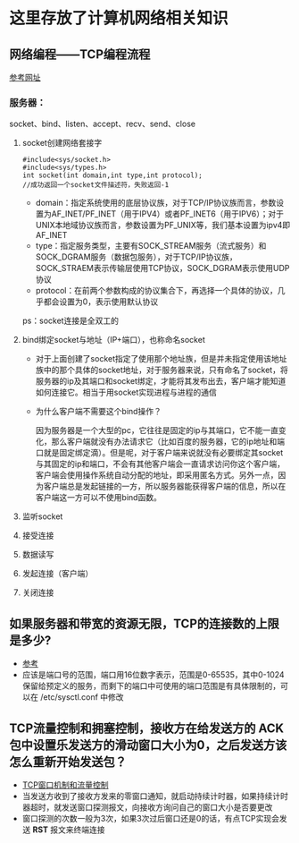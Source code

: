 # 这里存放了计算机网络相关知识

## 网络编程——TCP编程流程
[参考网址](https://blog.csdn.net/Eunice_fan1207/article/details/83903148)

### 服务器：
socket、bind、listen、accept、recv、send、close

1. socket创建网络套接字
    ```
    #include<sys/socket.h>
    #include<sys/types.h>
    int socket(int domain,int type,int protocol);
    //成功返回一个socket文件描述符，失败返回-1
    ```
    - domain：指定系统使用的底层协议族，对于TCP/IP协议族而言，参数设置为AF_INET/PF_INET（用于IPV4）或者PF_INET6（用于IPV6）；对于UNIX本地域协议族而言，参数设置为PF_UNIX等，我们基本设置为ipv4即AF_INET
    - type：指定服务类型，主要有SOCK_STREAM服务（流式服务）和SOCK_DGRAM服务（数据包服务），对于TCP/IP协议族，SOCK_STRAEM表示传输层使用TCP协议，SOCK_DGRAM表示使用UDP协议
    - protocol：在前两个参数构成的协议集合下，再选择一个具体的协议，几乎都会设置为0，表示使用默认协议

    ps：socket连接是全双工的
2. bind绑定socket与地址（IP+端口），也称命名socket
    - 对于上面创建了socket指定了使用那个地址族，但是并未指定使用该地址族中的那个具体的socket地址，对于服务器来说，只有命名了socket，将服务器的ip及其端口和socket绑定，才能将其发布出去，客户端才能知道如何连接它。相当于用socket实现进程与进程的通信
    - 为什么客户端不需要这个bind操作？
        
        因为服务器是一个大型的pc，它往往是固定的ip与其端口，它不能一直变化，那么客户端就没有办法请求它（比如百度的服务器，它的ip地址和端口就是固定绑定滴）。但是呢，对于客户端来说就没有必要绑定其socket与其固定的ip和端口，不会有其他客户端会一直请求访问你这个客户端，客户端会使用操作系统自动分配的地址，即采用匿名方式。另外一点，因为客户端总是发起链接的一方，所以服务器能获得客户端的信息，所以在客户端这一方可以不使用bind函数。
3. 监听socket
4. 接受连接
5. 数据读写
6. 发起连接（客户端）
7. 关闭连接


## 如果服务器和带宽的资源无限，TCP的连接数的上限是多少?

- [参考](https://mp.weixin.qq.com/s/X6c_H5_4OInR8nFQVn7IMA)
- 应该是端口号的范围，端口用16位数字表示，范围是0-65535，其中0-1024保留给预定义的服务，而剩下的端口中可使用的端口范围是有具体限制的，可以在 /etc/sysctl.conf 中修改


## TCP流量控制和拥塞控制，接收方在给发送方的 ACK 包中设置乐发送方的滑动窗口大小为0，之后发送方该怎么重新开始发送包？

- [TCP窗口机制和流量控制](https://www.cnblogs.com/-wenli/p/13089310.html)
- 当发送方收到了接收方发来的零窗口通知，就启动持续计时器，如果持续计时器超时，就发送窗口探测报文，向接收方询问自己的窗口大小是否要更改
- 窗口探测的次数一般为3次，如果3次过后窗口还是0的话，有点TCP实现会发送 **RST** 报文来终端连接
